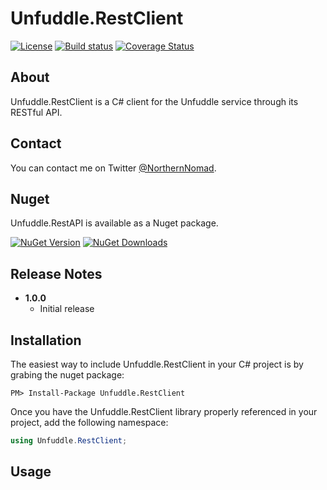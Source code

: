 # Unfuddle.RestClient

[![License](https://img.shields.io/badge/license-MIT-blue.svg)](http://jericho.mit-license.org/)
[![Build status](https://ci.appveyor.com/api/projects/status/m8lsx7snrc5jdrdi?svg=true)](https://ci.appveyor.com/project/Jericho/unfuddle-restclient)
[![Coverage Status](https://coveralls.io/repos/Jericho/Unfuddle.RestClient/badge.svg)](https://coveralls.io/r/Jericho/Unfuddle.RestClient)

## About

Unfuddle.RestClient is a C# client for the Unfuddle service through its RESTful API.

## Contact

You can contact me on Twitter [@NorthernNomad](https://twitter.com/northernnomad).

## Nuget

Unfuddle.RestAPI is available as a Nuget package.

[![NuGet Version](http://img.shields.io/nuget/v/Unfuddle.RestClient.svg)](https://www.nuget.org/packages/Unfuddle.RestClient/)
[![NuGet Downloads](http://img.shields.io/nuget/dt/Unfuddle.RestClient.svg)](https://www.nuget.org/packages/Unfuddle.RestClient/)

## Release Notes

+ **1.0.0**
    - Initial release

## Installation

The easiest way to include Unfuddle.RestClient in your C# project is by grabing the nuget package:

```
PM> Install-Package Unfuddle.RestClient
```

Once you have the Unfuddle.RestClient library properly referenced in your project, add the following namespace:

```csharp
using Unfuddle.RestClient;
```

## Usage
